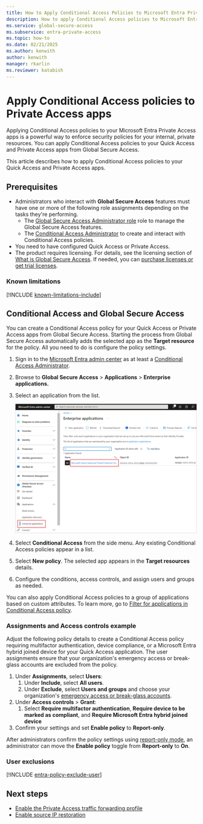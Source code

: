 ```yaml
---
title: How to Apply Conditional Access Policies to Microsoft Entra Private Access Apps
description: How to apply Conditional Access policies to Microsoft Entra Private Access apps.
ms.service: global-secure-access
ms.subservice: entra-private-access
ms.topic: how-to
ms.date: 02/21/2025
ms.author: kenwith
author: kenwith
manager: rkarlin
ms.reviewer: katabish
---
```


# Apply Conditional Access policies to Private Access apps

Applying Conditional Access policies to your Microsoft Entra Private Access apps is a powerful way to enforce security policies for your internal, private resources. You can apply Conditional Access policies to your Quick Access and Private Access apps from Global Secure Access.

This article describes how to apply Conditional Access policies to your Quick Access and Private Access apps.

## Prerequisites

* Administrators who interact with **Global Secure Access** features must have one or more of the following role assignments depending on the tasks they're performing.
   * The [Global Secure Access Administrator role](/azure/active-directory/roles/permissions-reference) role to manage the Global Secure Access features.
   * The [Conditional Access Administrator](/azure/active-directory/roles/permissions-reference#conditional-access-administrator) to create and interact with Conditional Access policies.
* You need to have configured Quick Access or Private Access.
* The product requires licensing. For details, see the licensing section of [What is Global Secure Access](overview-what-is-global-secure-access.md). If needed, you can [purchase licenses or get trial licenses](https://aka.ms/azureadlicense).

### Known limitations

[!INCLUDE [known-limitations-include](../includes/known-limitations-include.md)]

## Conditional Access and Global Secure Access

You can create a Conditional Access policy for your Quick Access or Private Access apps from Global Secure Access. Starting the process from Global Secure Access automatically adds the selected app as the **Target resource** for the policy. All you need to do is configure the policy settings.

1. Sign in to the [Microsoft Entra admin center](https://entra.microsoft.com) as at least a [Conditional Access Administrator](/azure/active-directory/roles/permissions-reference#conditional-access-administrator).
1. Browse to **Global Secure Access** > **Applications** > **Enterprise applications.**
1. Select an application from the list.

    ![Screenshot of the Enterprise applications details.](media/how-to-target-resource-private-access-apps/enterprise-apps.png)

1. Select **Conditional Access** from the side menu. Any existing Conditional Access policies appear in a list. 
1. Select **New policy**. The selected app appears in the **Target resources** details.
1. Configure the conditions, access controls, and assign users and groups as needed.

You can also apply Conditional Access policies to a group of applications based on custom attributes. To learn more, go to [Filter for applications in Conditional Access policy](/azure/active-directory/conditional-access/concept-filter-for-applications).

### Assignments and Access controls example

Adjust the following policy details to create a Conditional Access policy requiring multifactor authentication, device compliance, or a Microsoft Entra hybrid joined device for your Quick Access application. The user assignments ensure that your organization's emergency access or break-glass accounts are excluded from the policy.

1. Under **Assignments**, select **Users**:
   1. Under **Include**, select **All users**.
   1. Under **Exclude**, select **Users and groups** and choose your organization's [emergency access or break-glass accounts](#user-exclusions).  
1. Under **Access controls** > **Grant**:
   1. Select **Require multifactor authentication**, **Require device to be marked as compliant**, and **Require Microsoft Entra hybrid joined device**
1. Confirm your settings and set **Enable policy** to **Report-only**.
   
After administrators confirm the policy settings using [report-only mode](/azure/active-directory/conditional-access/howto-conditional-access-insights-reporting), an administrator can move the **Enable policy** toggle from **Report-only** to **On**.

### User exclusions

[!INCLUDE [entra-policy-exclude-user](../includes/entra-policy-exclude-user.md)]

## Next steps

- [Enable the Private Access traffic forwarding profile](how-to-manage-private-access-profile.md)
- [Enable source IP restoration](how-to-source-ip-restoration.md)
